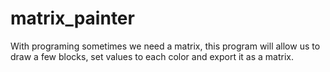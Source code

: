 # matrix_painter
With programing sometimes we need a matrix, this program will allow us to draw a few blocks, set values to each color and export it as a matrix. 
